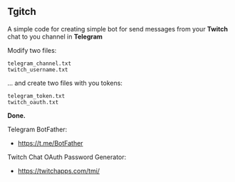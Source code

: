 ## Tgitch

A simple code for creating simple bot for send messages from your **Twitch** chat to you channel in **Telegram**

Modify two files:
```
telegram_channel.txt
twitch_username.txt
```
... and create two files with you tokens:
```
telegram_token.txt
twitch_oauth.txt
```
**Done.**

Telegram BotFather:

- https://t.me/BotFather

Twitch Chat OAuth Password Generator:

- https://twitchapps.com/tmi/
